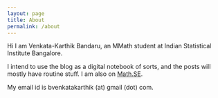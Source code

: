 ```yaml
---
layout: page
title: About
permalink: /about
---
```


Hi I am Venkata-Karthik Bandaru, an MMath student at Indian Statistical Institute Bangalore. 

I intend to use the blog as a digital notebook of sorts, and the posts will mostly have routine stuff. I am also on [Math.SE](https://math.stackexchange.com/users/303300?tab=answers).

My email id is bvenkatakarthik (at) gmail (dot) com. 
